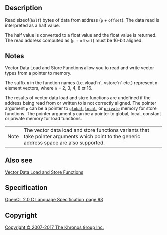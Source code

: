 
## Description

Read sizeof(`half`) bytes of data from address (`p` + `offset`). The
data read is interpreted as a half value.

The half value is converted to a float value and the float value is
returned. The read address computed as (`p` + `offset`) must be 16-bit
aligned.

## Notes

Vector Data Load and Store Functions allow you to read and write vector
types from a pointer to memory.

The suffix `n` in the function names (i.e. vload\`n\`, vstore\`n\` etc.)
represent `n`-element vectors, where `n` = 2, 3, 4, 8 or 16.

The results of vector data load and store functions are undefined if the
address being read from or written to is not correctly aligned. The
pointer argument `p` can be a pointer to [`global`](global.html),
[`local`](local.html), or [`private`](private.html) memory for store
functions. The pointer argument `p` can be a pointer to global, local,
constant or private memory for load functions.

|   |   |
---|---|
|  Note                              |  The vector data load and store      functions variants that take        pointer arguments which point to    the generic address space are       also supported.                   |

## Also see

[Vector Data Load and Store
Functions](vectorDataLoadandStoreFunctions.html)

## Specification

[OpenCL 2.0 C Language Specification, page
93](https://www.khronos.org/registry/cl/specs/opencl-2.0-openclc.pdf#page=93)

## Copyright

[Copyright © 2007-2017 The Khronos Group Inc.](copyright.html)

